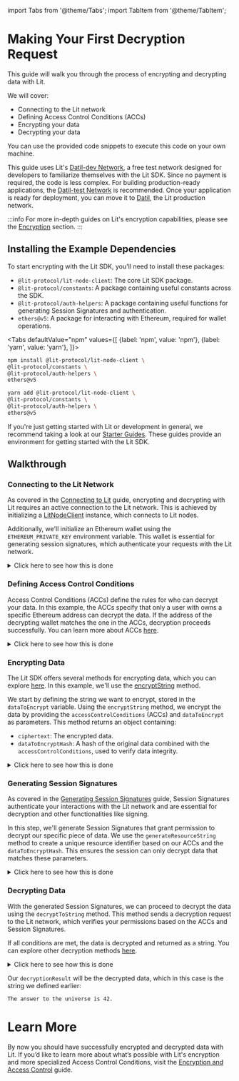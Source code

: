 import Tabs from '@theme/Tabs'; import TabItem from '@theme/TabItem';

# Making Your First Decryption Request

This guide will walk you through the process of encrypting and decrypting data with Lit. 

We will cover: 

- Connecting to the Lit network
- Defining Access Control Conditions (ACCs)
- Encrypting your data
- Decrypting your data

You can use the provided code snippets to execute this code on your own machine.

This guide uses Lit's [Datil-dev Network](../../connecting-to-a-lit-network/testnets#datil-dev), a free test network designed for developers to familiarize themselves with the Lit SDK. Since no payment is required, the code is less complex. For building production-ready applications, the [Datil-test Network](../../connecting-to-a-lit-network/testnets#datil-test) is recommended. Once your application is ready for deployment, you can move it to [Datil](../../connecting-to-a-lit-network/mainnets#datil), the Lit production network.

:::info
For more in-depth guides on Lit's encryption capabilities, please see the [Encryption](../../sdk/access-control/intro) section.
:::

## Installing the Example Dependencies

To start encrypting with the Lit SDK, you'll need to install these packages:

- `@lit-protocol/lit-node-client`: The core Lit SDK package.
- `@lit-protocol/constants`: A package containing useful constants across the SDK.
- `@lit-protocol/auth-helpers`: A package containing useful functions for generating Session Signatures and authentication.
- `ethers@v5`: A package for interacting with Ethereum, required for wallet operations.

<Tabs
defaultValue="npm"
values={[
{label: 'npm', value: 'npm'},
{label: 'yarn', value: 'yarn'},
]}>
<TabItem value="npm">

```bash
npm install @lit-protocol/lit-node-client \
@lit-protocol/constants \
@lit-protocol/auth-helpers \
ethers@v5
```

</TabItem>

<TabItem value="yarn">

```bash
yarn add @lit-protocol/lit-node-client \
@lit-protocol/constants \
@lit-protocol/auth-helpers \
ethers@v5
```

</TabItem>
</Tabs>

If you're just getting started with Lit or development in general, we recommend taking a look at our [Starter Guides](https://github.com/LIT-Protocol/developer-guides-code/tree/master/starter-guides). These guides provide an environment for getting started with the Lit SDK.

## Walkthrough

### Connecting to the Lit Network

As covered in the [Connecting to Lit](./connecting-to-lit) guide, encrypting and decrypting with Lit requires an active connection to the Lit network. This is achieved by initializing a [LitNodeClient](./connecting-to-lit) instance, which connects to Lit nodes.

Additionally, we'll initialize an Ethereum wallet using the `ETHEREUM_PRIVATE_KEY` environment variable. This wallet is essential for generating session signatures, which authenticate your requests with the Lit network.

<details>
<summary>Click here to see how this is done</summary>
<p>

```ts
import { LitNodeClient } from "@lit-protocol/lit-node-client";
import { encryptString, decryptToString } from "lit-protocol/encryption";
import { LIT_NETWORK, LIT_RPC } from "@lit-protocol/constants";
import * as ethers from "ethers";

const litNodeClient = new LitNodeClient({
  litNetwork: LIT_NETWORK.DatilDev,
  debug: false
});
await litNodeClient.connect();

const ethersWallet = new ethers.Wallet(
  process.env.ETHEREUM_PRIVATE_KEY!, // Replace with your private key
  new ethers.providers.JsonRpcProvider(LIT_RPC.CHRONICLE_YELLOWSTONE)
);
```

</p>
</details>

### Defining Access Control Conditions

Access Control Conditions (ACCs) define the rules for who can decrypt your data. In this example, the ACCs specify that only a user with owns a specific Ethereum address can decrypt the data. If the address of the decrypting wallet matches the one in the ACCs, decryption proceeds successfully. You can learn more about ACCs [here](../../sdk/access-control/intro).

<details>
<summary>Click here to see how this is done</summary>
<p>

```ts
const accessControlConditions = [
    {
        contractAddress: "",
        standardContractType: "",
        chain: "ethereum",
        method: "",
        parameters: [":userAddress"],
        returnValueTest: {
        comparator: "=",
        value: ethersWallet.address, // <--- The address of the wallet that can decrypt the data
        },
    },
];
```

</p>
</details>

### Encrypting Data

The Lit SDK offers several methods for encrypting data, which you can explore [here](https://v6-api-doc-lit-js-sdk.vercel.app/modules/encryption_src.html). In this example, we'll use the [encryptString](https://v6-api-doc-lit-js-sdk.vercel.app/functions/encryption_src.encryptString.html) method.

We start by defining the string we want to encrypt, stored in the `dataToEncrypt` variable. Using the `encryptString` method, we encrypt the data by providing the `accessControlConditions` (ACCs) and `dataToEncrypt` as parameters. This method returns an object containing:

- `ciphertext`: The encrypted data.
- `dataToEncryptHash`: A hash of the original data combined with the `accessControlConditions`, used to verify data integrity.

<details>
<summary> Click here to see how this is done</summary>
<p>

```ts
const dataToEncrypt = "The answer to the universe is 42.";

const { ciphertext, dataToEncryptHash } = await encryptString(
    {
        accessControlConditions,
        dataToEncrypt,
    },
    litNodeClient
);
```

</p>
</details>

### Generating Session Signatures

As covered in the [Generating Session Signatures](./generating-session-sigs) guide, Session Signatures authenticate your interactions with the Lit network and are essential for decryption and other functionalities like signing.

In this step, we'll generate Session Signatures that grant permission to decrypt our specific piece of data. We use the `generateResourceString` method to create a unique resource identifier based on our ACCs and the `dataToEncryptHash`. This ensures the session can only decrypt data that matches these parameters.

<details>
<summary>Click here to see how this is done</summary>
<p>

```ts
import { LIT_ABILITY } from "@lit-protocol/constants";
import {
  createSiweMessage,
  generateAuthSig,
  LitAccessControlConditionResource,
} from "@lit-protocol/auth-helpers";

const sessionSigs = await litNodeClient.getSessionSigs({
    chain: "ethereum",
    expiration: new Date(Date.now() + 1000 * 60 * 10).toISOString(), // 10 minutes
    resourceAbilityRequests: [
        {
            resource: new LitAccessControlConditionResource(
                await LitAccessControlConditionResource.generateResourceString(
                    accessControlConditions,
                    dataToEncryptHash
                )
            ),
            ability: LIT_ABILITY.AccessControlConditionDecryption,
        },
    ],
    authNeededCallback: async ({
        uri,
        expiration,
        resourceAbilityRequests,
        }) => {
        const toSign = await createSiweMessage({
            uri,
            expiration,
            resources: resourceAbilityRequests,
            walletAddress: ethersWallet.address,
            nonce: await litNodeClient.getLatestBlockhash(),
            litNodeClient,
        });

        return await generateAuthSig({
            signer: ethersWallet,
            toSign,
        });
    },
});
```
</p>
</details>

### Decrypting Data

With the generated Session Signatures, we can proceed to decrypt the data using the `decryptToString` method. This method sends a decryption request to the Lit network, which verifies your permissions based on the ACCs and Session Signatures.

If all conditions are met, the data is decrypted and returned as a string. You can explore other decryption methods [here](https://v6-api-doc-lit-js-sdk.vercel.app/modules/encryption_src.html).

<details>
<summary> Click here to see how this is done</summary>
<p>

```ts
const decryptionResult = await decryptToString(
  {
      chain: "ethereum",
      ciphertext,
      dataToEncryptHash,
      accessControlConditions,
      sessionSigs,
  },
  litNodeClient
);
```

</p>
</details>

Our `decryptionResult` will be the decrypted data, which in this case is the string we defined earlier:

 `The answer to the universe is 42.`

# Learn More

By now you should have successfully encrypted and decrypted data with Lit. If you’d like to learn more about what’s possible with Lit's encryption and more specialized Access Control Conditions, visit the [Encryption and Access Control](../../sdk/access-control/intro) guide.

<FeedbackComponent/>

